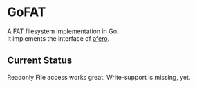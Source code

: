 # GoFAT
A FAT filesystem implementation in Go.  
It implements the interface of [afero](https://github.com/spf13/afero).

## Current Status
Readonly File access works great.
Write-support is missing, yet.
